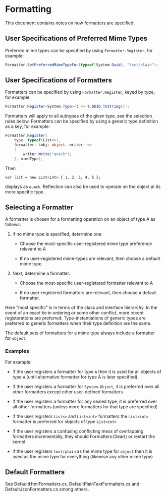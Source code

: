 # Formatting

This document contains notes on how formatters are specified.

## User Specifications of Preferred Mime Types

Preferred mime types can be specified by using `Formatter.Register`, for example:

```csharp
Formatter.SetPreferredMimeTypeFor(typeof(System.Guid), "text/plain");
```

## User Specifications of Formatters

Formatters can be specified by using `Formatter.Register`, keyed by type, for example:

```csharp
Formatter.Register<System.Type>(t => t.GUID.ToString());
```

Formatters will apply to all subtypes of the given type, see the selection rules below.
Formatters can be specified by using a generic type definition as a key, for example:

```csharp
Formatter.Register(
    type: typeof(List<>),
    formatter: (obj: object, writer) =>
    {
        writer.Write("quack");
    }, mimeType);
```
Then 
```
var list = new List<int> { 1, 2, 3, 4, 5 };
```
displays as `quack`.  Reflection can also be used to operate on the object at its more specific type.


##  Selecting a Formatter

A formatter is chosen for a formatting operation on an object of type A as follows:

1. If no mime type is specified, determine one:

   - Choose the most-specific user-registered mime type preference relevant to A

   - If no user-registered mime-types are relevant, then choose a default mime type.

2. Next, determine a formatter:

   - Choose the most-specific user-registered formatter relevant to A

   - If no user-registered formatters are relevant, then choose a default formatter.

Here "most specific" is in terms of the class and interface hierarchy.   In the event of an exact tie in
ordering or some other conflict, more recent registerations are
preferred. Type-instantiations of generic types are preferred to generic
formatters when their type definition are the same.

The default sets of formatters for a mime type always include a formatter for `object`.

### Examples

For example:

* If the user registers a formatter for type `A` then it is used for all objects of type `A` (until alternative formatter for type A is later specified)

* If the user registers a formatter for `System.Object`, it is preferred over all other formatters except other user-defined formatters

* If the user registers a formatter for any sealed type, it is preferred over all other formatters (unless more formatters for that type are specified)

* If the user registers `List<>` and `List<int>` formatters the `List<int>` formatter is preferred for objects of type `List<int>`

* If the user registers a confusing conflicting mess of overlapping formatters incrementally, they should Formatters.Clear() or restart the kernel.

* If the user registers `text/plain` as the mime type for `object` then it is used as the mime type for everything (likewise any other mime type)


## Default Formatters

See DefaultHtmlFormatters.cs, DefaultPlainTextFormatters.cs and DefaultJsonFormatters.cs among others.
